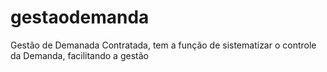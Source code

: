# gestaodemanda

Gestão de Demanada Contratada, tem a função de sistematizar o controle da Demanda, facilitando a gestão

